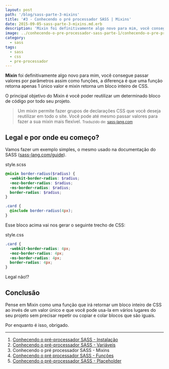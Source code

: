 ```yaml
---
layout: post
path: '/blog/sass-parte-3-mixins'
title: '#3 - Conhecendo o pré processador SASS | Mixins'
date: 2015-09-05-sass-parte-3-mixins.md.erb
description: 'Mixin foi definitivamente algo novo para mim, você consegue passar valores por parâmetros assim como funções'
image: ../conhecendo-o-pre-processador-sass-parte-1/conhecendo-o-pre-processador-sass.jpg
category:
  - sass
tags:
  - sass
  - css
  - pre-processador
---
```


**Mixin** foi definitivamente algo novo para mim, você consegue passar valores por parâmetros assim como funções, a diferença é que uma função retorna apenas 1 único valor e mixin retorna um bloco inteiro de CSS.

O principal objetivo do Mixin é você poder reutilizar um determinado bloco de código por todo seu projeto.

> Um mixin permite fazer grupos de declarações CSS que você deseja reutilizar em todo o site. Você pode até mesmo passar valores para fazer a sua mixin mais flexível.
> <small> Traduzido de: [sass-lang.com](http://sass-lang.com)</small>

## Legal e por onde eu começo?

Vamos fazer um exemplo simples, o mesmo usado na documentação do SASS ([sass-lang.com/guide](http://sass-lang.com/guide)).

<div class="language-filename">style.scss</div>

```scss
@mixin border-radius($radius) {
  -webkit-border-radius: $radius;
  -moz-border-radius: $radius;
  -ms-border-radius: $radius;
  border-radius: $radius;
}

.card {
  @include border-radius(4px);
}
```

Esse bloco acima vai nos gerar o seguinte trecho de CSS:

<div class="language-filename">style.css</div>

```css
.card {
  -webkit-border-radius: 4px;
  -moz-border-radius: 4px;
  -ms-border-radius: 4px;
  border-radius: 4px;
}
```

Legal não!?

## Conclusão

Pense em Mixin como uma função que irá retornar um bloco inteiro de CSS ao invés de um valor único e que você pode usa-la em vários lugares do seu projeto sem precisar repetir ou copiar e colar blocos que são iguais.

Por enquanto é isso, obrigado.

---

1. [Conhecendo o pré-processador SASS - Instalação](/conhecendo-o-pre-processador-sass-parte-1)
2. [Conhecendo o pré-processador SASS - Variáveis](/sass-variaveis-parte-2)
3. Conhecendo o pré processador SASS - Mixins
4. [Conhecendo o pré processador SASS - Funções](/sass-parte-4-funcoes)
5. [Conhecendo o pré-processador SASS - Placeholder](/sass-parte-5-placeholder)
